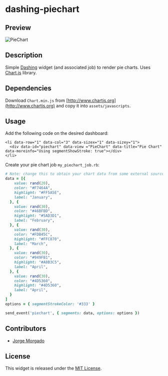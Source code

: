# dashing-piechart

## Preview

![PieChart](https://raw.githubusercontent.com/wiki/jorgemorgado/dashing-piechart/piechart.png)

## Description

Simple [Dashing](http://shopify.github.com/dashing) widget (and associated job)
to render pie charts. Uses [Chart.js](http://www.chartjs.org/) library.

## Dependencies

Download `Chart.min.js` from [http://www.chartjs.org](http://www.chartjs.org)
and copy it into `assets/javascripts`.

## Usage

Add the following code on the desired dashboard:

```erb
<li data-row="1" data-col="3" data-sizex="1" data-sizey="1">
  <div data-id="piechart" data-view ="PieChart" data-title="Pie Chart" data-moreinfo="Using segmentShowStroke: true"></div>
</li>
```

Create your pie chart job `my_piechart_job.rb`:

```ruby
# Note: change this to obtain your chart data from some external source
data = [{
    value: rand(20),
    color: "#F7464A",
    highlight: "#FF5A5E",
    label: "January",
  }, {
    value: rand(30),
    color: "#46BFBD",
    highlight: "#5AD3D1",
    label: "February",
  }, {
    value: rand(30),
    color: "#FDB45C",
    highlight: "#FFC870",
    label: "March",
  }, {
    value: rand(30),
    color: "#949FB1",
    highlight: "#A8B3C5",
    label: "April",
  }, {
    value: rand(30),
    color: "#4D5360",
    highlight: "#4D5360",
    label: "April",
  }
]
options = { segmentStrokeColor: '#333' }

send_event('piechart', { segments: data, options: options })
```

## Contributors

- [Jorge Morgado](https://github.com/jorgemorgado)

## License

This widget is released under the [MIT License](http://www.opensource.org/licenses/MIT).
